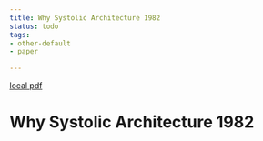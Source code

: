 ```yaml
---
title: Why Systolic Architecture 1982
status: todo
tags:
- other-default
- paper

---
```


[local pdf](../../../pdfs/why-systolic-architecture-1982.pdf)

# Why Systolic Architecture 1982
